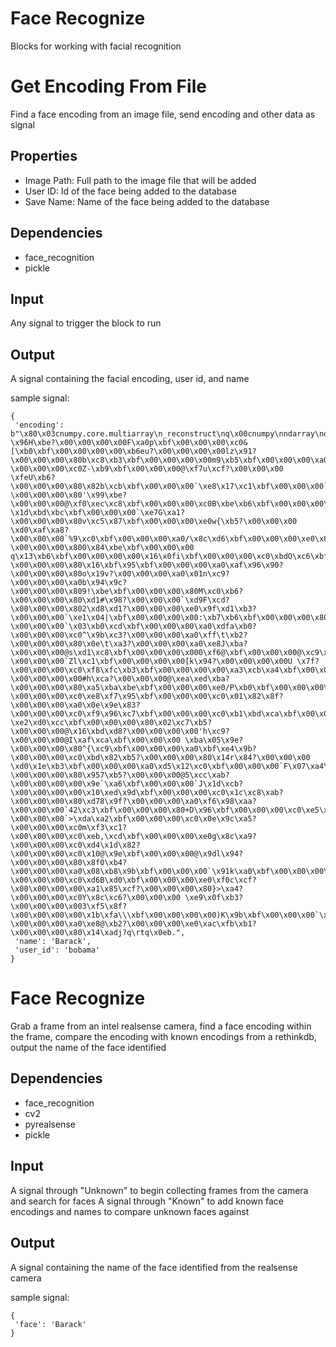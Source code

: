 # Face Recognize

Blocks for working with facial recognition

Get Encoding From File
========
Find a face encoding from an image file, send encoding and other data as signal

Properties
--------------
- Image Path: Full path to the image file that will be added
- User ID: Id of the face being added to the database
- Save Name: Name of the face being added to the database

Dependencies
----------------
- face_recognition
- pickle

Input
-------
Any signal to trigger the block to run

Output
-------
A signal containing the facial encoding, user id, and name

sample signal: 

```
{
 'encoding': b"\x80\x03cnumpy.core.multiarray\n_reconstruct\nq\x00cnumpy\nndarray\nq\x01K\x00\x85q\x02C\x01bq\x03\x87q\x04Rq\x05(K\x01K\x80\x85q\x06cnumpy\ndtype\nq\x07X\x02\x00\x00\x00f8q\x08K\x00K\x01\x87q\tRq\n(K\x03X\x01\x00\x00\x00<q\x0bNNNJ\xff\xff\xff\xffJ\xff\xff\xff\xffK\x00tq\x0cb\x89B\x00\x04\x00\x00\x00\x00\x00\xc0\xd6\xd5\xb8\xbf\x00\x00\x00 \x96H\xbe?\x00\x00\x00\x00F\xa0p\xbf\x00\x00\x00\xc0&[\xb0\xbf\x00\x00\x00\x00\xb6eu?\x00\x00\x00\x00lz\x91?\x00\x00\x00\x80b\xc8\xb3\xbf\x00\x00\x00\x00m9\xb5\xbf\x00\x00\x00\xa0\x88\xf9\xc7?\x00\x00\x00\xc0Z-\xb9\xbf\x00\x00\x00@\xf7u\xcf?\x00\x00\x00 \xfeU\xb6?\x00\x00\x00\x80\x82b\xcb\xbf\x00\x00\x00`\xe8\x17\xc1\xbf\x00\x00\x00`CY\xa7?\x00\x00\x00\x80'\x99\xbe?\x00\x00\x00@\xf0\xec\xc8\xbf\x00\x00\x00\xc0B\xbe\xb6\xbf\x00\x00\x00\x80\xf3\xf7\xbd\xbf\x00\x00\x00 \x1d\xbd\xbc\xbf\x00\x00\x00`\xe7G\xa1?\x00\x00\x00\x80v\xc5\x87\xbf\x00\x00\x00\xe0w{\xb5?\x00\x00\x00 \xd0\xaf\xa8?\x00\x00\x00`%9\xc0\xbf\x00\x00\x00\xa0/\x8c\xd6\xbf\x00\x00\x00\xe0\x83\x99\xaa\xbf\x00\x00\x00@I\x13\xc7\xbf\x00\x00\x00\x00\xe0\x150?\x00\x00\x00\x800\x84\xbe\xbf\x00\x00\x00 q\x13\xb6\xbf\x00\x00\x00\x00\x16\x0fi\xbf\x00\x00\x00\xc0\xbdO\xc6\xbf\x00\x00\x00\x00Q\x01\xbc\xbf\x00\x00\x00\x80\x8f\xee\x9d?\x00\x00\x00\x80\x16\xbf\x95\xbf\x00\x00\x00\xa0\xaf\x96\x90?\x00\x00\x00\x80o\x19v?\x00\x00\x00\xa0\x01n\xc9?\x00\x00\x00\xa0b\x94\x9c?\x00\x00\x00\x809!\xbe\xbf\x00\x00\x00\x80M\xc0\xb6?\x00\x00\x00\x80\xd1#\x98?\x00\x00\x00`\xd9F\xcd?\x00\x00\x00\x802\xd8\xd1?\x00\x00\x00\xe0\x9f\xd1\xb3?\x00\x00\x00`\xe1\x04|\xbf\x00\x00\x00\x00:\xb7\xb6\xbf\x00\x00\x00\x80\r\x99\xbc?\x00\x00\x00`\x03\xb0\xcd\xbf\x00\x00\x00\xa0\xdfa\xb0?\x00\x00\x00\xc0^\x9b\xc3?\x00\x00\x00\xa0\xff\t\xb2?\x00\x00\x00\x80\x0e\t\xa3?\x00\x00\x00\xa0\xe8J\xba?\x00\x00\x00@s\xd1\xc8\xbf\x00\x00\x00\x000\xf6@\xbf\x00\x00\x00@\xc9\xe3\xb8?\x00\x00\x00`Zl\xc1\xbf\x00\x00\x00\x00[k\x94?\x00\x00\x00\x00U \x7f?\x00\x00\x00\xc0\xf8\xfc\xb3\xbf\x00\x00\x00\x00\xa3\xcb\xa4\xbf\x00\x00\x00@d\xff\xa2?\x00\x00\x00\x00#h\xca?\x00\x00\x00@\xea\xed\xba?\x00\x00\x00\x80\xa5\xba\xbe\xbf\x00\x00\x00\xe0/P\xb0\xbf\x00\x00\x00\x80tY\xc1?\x00\x00\x00\xc0\xe8\xf7\x95\xbf\x00\x00\x00\xc0\x01\x82\x8f?\x00\x00\x00\xa0\x0e\x9e\x83?\x00\x00\x00\xc0\xf9\x96\xc7\xbf\x00\x00\x00\xc0\xb1\xbd\xca\xbf\x00\x00\x00 \xe2\xd0\xcc\xbf\x00\x00\x00\x80\x02\xc7\xb5?\x00\x00\x00@\x16\xbd\xd8?\x00\x00\x00\x00'h\xc9?\x00\x00\x00@I\xaf\xca\xbf\x00\x00\x00 \xba\x05\x9e?\x00\x00\x00\x80^{\xc9\xbf\x00\x00\x00\xa0\xbf\xe4\x9b?\x00\x00\x00\xc0\xbd\x82\xb5?\x00\x00\x00\x80\x14r\x84?\x00\x00\x00 \xd0\x1e\xb3\xbf\x00\x00\x00\xa0\xd5\x12\xc0\xbf\x00\x00\x00`F\x07\xa4\xbf\x00\x00\x00\x80\x93*\xad?\x00\x00\x00\x80\x957\xb5?\x00\x00\x00@5\xcc\xab?\x00\x00\x00\x00\x9e`\xa6\xbf\x00\x00\x00`J\x1d\xcb?\x00\x00\x00\x00\x10\xed\x9d\xbf\x00\x00\x00\xc0\x1c\xc8\xab?\x00\x00\x00\x80\xd78\x9f?\x00\x00\x00\xa0\xf6\x98\xaa?\x00\x00\x00`42\xc3\xbf\x00\x00\x00\x80+D\x96\xbf\x00\x00\x00\xc0\xe5\xc1\xc6\xbf\x00\x00\x00\x80\xf1\xc6\xb1\xbf\x00\x00\x00\x80\xd4\x06\x86?\x00\x00\x00`>\xda\xa2\xbf\x00\x00\x00\xc0\x0e\x9c\xa5?\x00\x00\x00\xc0m\xf3\xc1?\x00\x00\x00\xc0\xeb,\xcd\xbf\x00\x00\x00\xe0g\x8c\xa9?\x00\x00\x00\xc0\xd4\x1d\x82?\x00\x00\x00\xc0\x10@\x9e\xbf\x00\x00\x00@\x9dl\x94?\x00\x00\x00\x80\x8f0\xb4?\x00\x00\x00\xa0\x08\xb8\x9b\xbf\x00\x00\x00`\x91k\xa0\xbf\x00\x00\x00\x00+:\xad?\x00\x00\x00\xc0\xd6B\xd0\xbf\x00\x00\x00\xe0\xf0c\xcf?\x00\x00\x00\x00\xa1\x85\xcf?\x00\x00\x00\x80}>\xa4?\x00\x00\x00\xc0Y\x8c\xc6?\x00\x00\x00 \xe9\x0f\xb3?\x00\x00\x00\x003\xf5\x8f?\x00\x00\x00\x00\x1b\xfa\\\xbf\x00\x00\x00\x00)K\x9b\xbf\x00\x00\x00`\xbf\x1a\xc7\xbf\x00\x00\x00\xe0\xfaf\xaa\xbf\x00\x00\x00\x80V\xd2\xa9?\x00\x00\x00\xa0\xe8@\xb2?\x00\x00\x00\xe0\xac\xfb\xb1?\x00\x00\x00\x80\x14\xadj?q\rtq\x0eb.", 
 'name': 'Barack', 
 'user_id': 'bobama'
}
```


Face Recognize
========
Grab a frame from an intel realsense camera, find a face encoding within the frame, compare the encoding with known encodings from a rethinkdb, output the name of the face identified

Dependencies
----------------
- face_recognition
- cv2
- pyrealsense
- pickle

Input
-------
A signal through "Unknown" to begin collecting frames from the camera and search for faces
A signal through "Known" to add known face encodings and names to compare unknown faces against

Output
-------
A signal containing the name of the face identified from the realsense camera

sample signal: 

```
{
 'face': 'Barack'
}
```
